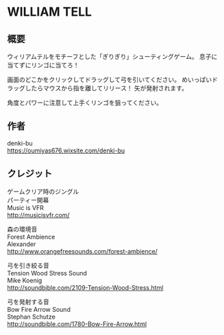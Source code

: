 WILLIAM TELL
============

## 概要
 ウィリアムテルをモチーフとした「ぎりぎり」シューティングゲーム。
 息子に当てずにリンゴに当てろ！

 画面のどこかをクリックしてドラッグして弓を引いてください。
 めいっぱいドラッグしたらマウスから指を離してリリース！
 矢が発射されます。

 角度とパワーに注意して上手くリンゴを狙ってください。

## 作者
 denki-bu  
 https://oumiyas676.wixsite.com/denki-bu

## クレジット
ゲームクリア時のジングル  
パーティー開幕  
Music is VFR  
http://musicisvfr.com/  

森の環境音  
Forest Ambience  
Alexander  
http://www.orangefreesounds.com/forest-ambience/
  
  
弓を引き絞る音  
Tension Wood Stress Sound  
Mike Koenig  
http://soundbible.com/2109-Tension-Wood-Stress.html  
  
弓を発射する音  
Bow Fire Arrow Sound  
Stephan Schutze  
http://soundbible.com/1780-Bow-Fire-Arrow.html  

